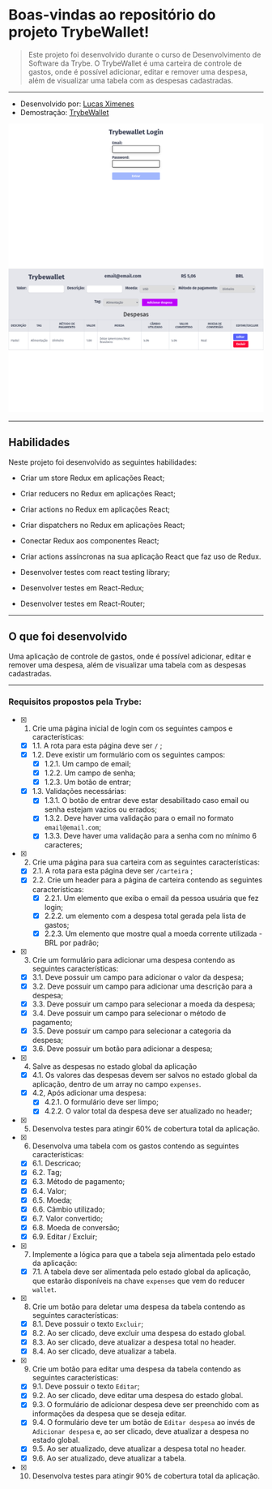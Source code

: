 # Boas-vindas ao repositório do projeto TrybeWallet!

> Este projeto foi desenvolvido durante o curso de Desenvolvimento de Software da Trybe. O TrybeWallet é uma carteira de controle de gastos, onde é possível adicionar, editar e remover uma despesa, além de visualizar uma tabela com as despesas cadastradas.

---

- Desenvolvido por: [Lucas Ximenes](https://www.linkedin.com/in/lucasdximenes)
- Demostração: [TrybeWallet](https://trybewallet-mocha.vercel.app/)

![TrybeWallet Login](./images/login.png)
![TrybeWallet Wallet](./images/wallet.png)

---

## Habilidades

Neste projeto foi desenvolvido as seguintes habilidades:

- Criar um store Redux em aplicações React;

- Criar reducers no Redux em aplicações React;

- Criar actions no Redux em aplicações React;

- Criar dispatchers no Redux em aplicações React;

- Conectar Redux aos componentes React;

- Criar actions assíncronas na sua aplicação React que faz uso de Redux.

- Desenvolver testes com react testing library;

- Desenvolver testes em React-Redux;

- Desenvolver testes em React-Router;

---

## O que foi desenvolvido

Uma aplicação de controle de gastos, onde é possível adicionar, editar e remover uma despesa, além de visualizar uma tabela com as despesas cadastradas.

---

### Requisitos propostos pela Trybe:

- [x] 1. Crie uma página inicial de login com os seguintes campos e características:

  - [x] 1.1. A rota para esta página deve ser `/` ;
  - [x] 1.2. Deve existir um formulário com os seguintes campos:
    - [x] 1.2.1. Um campo de email;
    - [x] 1.2.2. Um campo de senha;
    - [x] 1.2.3. Um botão de entrar;
  - [x] 1.3. Validações necessárias:
    - [x] 1.3.1. O botão de entrar deve estar desabilitado caso email ou senha estejam vazios ou errados;
    - [x] 1.3.2. Deve haver uma validação para o email no formato `email@email.com`;
    - [x] 1.3.3. Deve haver uma validação para a senha com no mínimo 6 caracteres;

- [x] 2. Crie uma página para sua carteira com as seguintes características:

  - [x] 2.1. A rota para esta página deve ser `/carteira` ;
  - [x] 2.2. Crie um header para a página de carteira contendo as seguintes características:
    - [x] 2.2.1. Um elemento que exiba o email da pessoa usuária que fez login;
    - [x] 2.2.2. um elemento com a despesa total gerada pela lista de gastos;
    - [x] 2.2.3. Um elemento que mostre qual a moeda corrente utilizada - BRL por padrão;

- [x] 3. Crie um formulário para adicionar uma despesa contendo as seguintes características:

  - [x] 3.1. Deve possuir um campo para adicionar o valor da despesa;
  - [x] 3.2. Deve possuir um campo para adicionar uma descrição para a despesa;
  - [x] 3.3. Deve possuir um campo para selecionar a moeda da despesa;
  - [x] 3.4. Deve possuir um campo para selecionar o método de pagamento;
  - [x] 3.5. Deve possuir um campo para selecionar a categoria da despesa;
  - [x] 3.6. Deve possuir um botão para adicionar a despesa;

- [x] 4. Salve as despesas no estado global da aplicação

  - [x] 4.1. Os valores das despesas devem ser salvos no estado global da aplicação, dentro de um array no campo `expenses`.
  - [x] 4.2, Após adicionar uma despesa:
    - [x] 4.2.1. O formulário deve ser limpo;
    - [x] 4.2.2. O valor total da despesa deve ser atualizado no header;

- [x] 5. Desenvolva testes para atingir 60% de cobertura total da aplicação.

- [x] 6. Desenvolva uma tabela com os gastos contendo as seguintes características:

  - [x] 6.1. Descricao;
  - [x] 6.2. Tag;
  - [x] 6.3. Método de pagamento;
  - [x] 6.4. Valor;
  - [x] 6.5. Moeda;
  - [x] 6.6. Câmbio utilizado;
  - [x] 6.7. Valor convertido;
  - [x] 6.8. Moeda de conversão;
  - [x] 6.9. Editar / Excluir;

- [x] 7. Implemente a lógica para que a tabela seja alimentada pelo estado da aplicação:

  - [x] 7.1. A tabela deve ser alimentada pelo estado global da aplicação, que estarão disponíveis na chave `expenses` que vem do reducer `wallet`.

- [x] 8. Crie um botão para deletar uma despesa da tabela contendo as seguintes características:

  - [x] 8.1. Deve possuir o texto `Excluir`;
  - [x] 8.2. Ao ser clicado, deve excluir uma despesa do estado global.
  - [x] 8.3. Ao ser clicado, deve atualizar a despesa total no header.
  - [x] 8.4. Ao ser clicado, deve atualizar a tabela.

- [x] 9. Crie um botão para editar uma despesa da tabela contendo as seguintes características:

  - [x] 9.1. Deve possuir o texto `Editar`;
  - [x] 9.2. Ao ser clicado, deve editar uma despesa do estado global.
  - [x] 9.3. O formulário de adicionar despesa deve ser preenchido com as informações da despesa que se deseja editar.
  - [x] 9.4. O formulário deve ter um botão de `Editar despesa` ao invés de `Adicionar despesa` e, ao ser clicado, deve atualizar a despesa no estado global.
  - [x] 9.5. Ao ser atualizado, deve atualizar a despesa total no header.
  - [x] 9.6. Ao ser atualizado, deve atualizar a tabela.

- [x] 10. Desenvolva testes para atingir 90% de cobertura total da aplicação.
